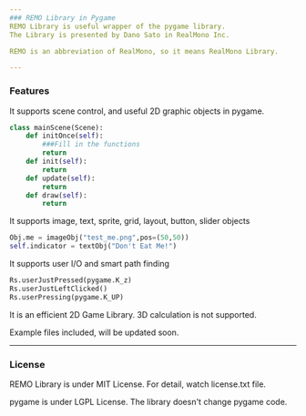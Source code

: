 ```yaml
---
### REMO Library in Pygame 
REMO Library is useful wrapper of the pygame library.
The Library is presented by Dano Sato in RealMono Inc.

REMO is an abbreviation of RealMono, so it means RealMono Library.

---
```

### Features

It supports scene control, and useful 2D graphic objects in pygame.

```python
class mainScene(Scene):
    def initOnce(self):
        ###Fill in the functions
        return
    def init(self):
        return
    def update(self):
        return
    def draw(self):
        return
```

It supports image, text, sprite, grid, layout, button, slider objects

```python
Obj.me = imageObj("test_me.png",pos=(50,50))
self.indicator = textObj("Don't Eat Me!")
```

It supports user I/O and smart path finding

```python
Rs.userJustPressed(pygame.K_z)
Rs.userJustLeftClicked()
Rs.userPressing(pygame.K_UP)
```


It is an efficient 2D Game Library. 3D calculation is not supported.

Example files included, will be updated soon.

---
### License

REMO Library is under MIT License. For detail, watch license.txt file.

pygame is under LGPL License. The library doesn't change pygame code.
